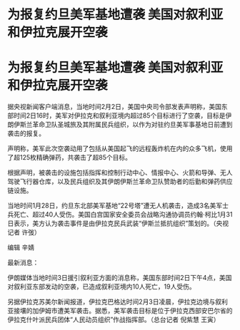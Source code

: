 # 为报复约旦美军基地遭袭 美国对叙利亚和伊拉克展开空袭

# 为报复约旦美军基地遭袭 美国对叙利亚和伊拉克展开空袭

据央视新闻客户端消息，当地时间2月2日，美国中央司令部发表声明称，美国东部时间2日16时，美军对伊拉克和叙利亚境内超过85个目标进行了空袭，目标是伊朗伊斯兰革命卫队圣城旅及其附属民兵组织，以作为对驻约旦美军事基地日前遭到袭击的报复。

声明称，美军此次空袭动用了包括从美国起飞的远程轰炸机在内的众多飞机，使用了超125枚精确弹药，共袭击了超85个目标。

根据声明，被袭击的设施包括指挥和控制行动中心、情报中心、火箭和导弹、无人驾驶飞行器仓库，以及民兵组织及其伊朗伊斯兰革命卫队赞助者的后勤和弹药供应链设施。

当地时间1月28日，约旦东北部美军基地“22号塔”遭无人机袭击，造成3名美军士兵死亡、超过40人受伤。美国白宫国家安全委员会战略沟通协调员约翰·柯比1月31日表示，美方认为袭击事件是由伊拉克民兵武装“伊斯兰抵抗组织”策划的。（央视记者
许弢）

编辑 辛婧

最新消息：

伊朗媒体当地时间3日援引叙利亚方面的消息称，美国东部时间2日下午4点，美国对叙利亚东部发动的空袭，已造成叙利亚境内10人死亡，19人受伤。

另据伊拉克苏美尔新闻报道，伊拉克巴格达时间2月3日凌晨，伊拉克边境与叙利亚接壤的加伊姆市遭美军袭击。据悉，美军袭击目标是位于伊拉克西部安巴尔省的伊拉克什叶派民兵团体“人民动员组织”作战指挥部。（总台记者
倪紫慧 王寅）

